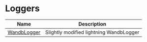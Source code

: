 # Loggers

| Name                        | Description                             |
|-----------------------------|-----------------------------------------|
| [WandbLogger](./wandb)      | Slightly modified lightning WandbLogger |

